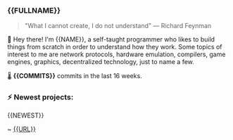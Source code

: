### {{FULLNAME}}
>  "What I cannot create, I do not understand" — Richard Feynman

👋 Hey there! I'm {{NAME}}, a self-taught programmer who likes to build things from scratch
in order to understand how they work. Some topics of interest to me are network
protocols, hardware emulation, compilers, game engines, graphics, decentralized 
technology, just to name a few.

🌡️ **{{COMMITS}}** commits in the last 16 weeks.

### ⚡ Newest projects:

{{NEWEST}}

~ [{{URL}}][2]

[2]: {{URL}}
